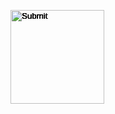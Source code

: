 <head>
   <style> 
      input[type='Image'] { position: absolute; } /* positioning the images and formatting them as inputs */   /*help from Ryan Haki*/
   </style>   
</head>

<body>

   <p id="timer"></p> <!-- display time --> <!-- idea from Ryan Haki -->
   <p id="score"></p> <!-- display score --> <!-- idea from Ryan Haki -->
<!--  set to an image  id         image  size                     points    call scoreboard_sp to update user's score  -->
   <input type="Image" id="test1" src="" height="150" width="150" points="" onclick="scoreboard_sp(1)" /> <!-- help from Ryan Haki -->
   <input type="Image" id="test2" src="" height="150" width="150" points="" onclick="scoreboard_sp(2)" /> <!-- help from Ryan Haki -->
   <input type="Image" id="test3" src="" height="150" width="150" points="" onclick="scoreboard_sp(3)" /> <!-- help from Ryan Haki -->
   <input type="Image" id="test4" src="" height="150" width="150" points="" onclick="scoreboard_sp(4)" /> <!-- help from Ryan Haki -->
   <input type="Image" id="test5" src="" height="150" width="150" points="" onclick="scoreboard_sp(5)" /> <!-- help from Ryan Haki -->

   <script>
      // array with the food items
      const foodimages = [
      {//image 1
         "id": 1, 
         "image": "https://png.pngtree.com/png-vector/20190130/ourlarge/pngtree-cute-minimalist-creative-cartoon-hamburger-png-image_611163.jpg", // image from pngtree.com
         "name": "Burger", 
         "points": "10"
      }, 
      {//image 2
         "id": 2, 
         "image": "https://thumbs.dreamstime.com/b/french-fries-cartoon-clipart-red-paper-box-carton-121897301.jpg", // image from dreamstime.com
         "name": "Fries", 
         "points": "20"
      },
      {//image 3
         "id": 3, 
         "image": "https://clipartix.com/wp-content/uploads/2016/04/Popcorn-kernel-clipart-free-clipart-images.png", // image from clipartix.com
         "name": "Popcorn", 
         "points": "30"
      },
      {//image 4
         "id": 4, 
         "image": "http://clipart-library.com/images/rTjGjMqec.png", // image from clipart-library.com
         "name": "Hotdog", 
         "points": "40"
      },
      {//image 5
         "id": 5, 
         "image": "http://clipart-library.com/img/1144032.png", // image from clipart-library.com
         "name": "icecream", 
         "points": "50"
      }];
      console.log(foodimages); // display foodimages and its objects in the console to check if the data is correct

      // each use of 'document.getElementById' was suggested by one of my team members, Ryan Haki. I used 'document.getElementById' a lot in this program so I am going to give credit in this comment so that I don't need to credit him for each time I used it.

      function get_images() {
         // set image to a test in order to be moved across the screen in a later part of the program( function onscreen(){} )
         document.getElementById("test1").src = foodimages[0].image;
         document.getElementById("test2").src = foodimages[1].image;
         document.getElementById("test3").src = foodimages[2].image;
         document.getElementById("test4").src = foodimages[3].image;
         document.getElementById("test5").src = foodimages[4].image;
         // set points to a test in order to be pulled to update the score in a later part of the program( function scoreboard_sp(idid){} )
         document.getElementById("test1").points = parseInt(foodimages[0].points);
         document.getElementById("test2").points = parseInt(foodimages[1].points);
         document.getElementById("test3").points = parseInt(foodimages[2].points);
         document.getElementById("test4").points = parseInt(foodimages[3].points);
         document.getElementById("test5").points = parseInt(foodimages[4].points);
      }

      var score = 0; // set the starting score to 0 points
      document.getElementById("score").innerHTML = "Score: " + score + " points" // display that the starting score is 0 points
      function scoreboard_sp(idid) { // updates the score based on what food has been clicked
         if (idid == 1) {
            points = document.getElementById("test1").points; // gets the point value of food1
         } else if (idid == 2) {
            points = document.getElementById("test2").points; // gets the point value of food2
         } else if (idid == 3) {
            points = document.getElementById("test3").points; // gets the point value of food3
         } else if (idid == 4) {
            points = document.getElementById("test4").points; // gets the point value of food4
         } else if (idid == 5) {
            points = document.getElementById("test5").points; // gets the point value of food5
         } else { // what happens when the user doesn't click on a food
            points = 0;
         }
         score = score + points; // updates the score to add the amount of points from the food that was clicked
         console.log(score);
         document.getElementById("score").innerHTML = "Score: " + score + " points" // displays the score after it has been updated
      }

      function moveimage(idid) {
         var test = document.getElementById(idid);
      test.style.top = Math.floor((Math.random() * 500) + 1) + "px"; // moves each image to a random spot from top to buttom
      test.style.left = Math.floor((Math.random() * 1200) + 1) + "px"; // moves each image to a random spot from left to right
      test.style.visibility = 'visible'; // displays the image
      }
      
      function clearimage(idid) {
         var clear1 = document.getElementById(idid)
         clear1.style.visibility = 'hidden'; // hides the image
      }

      function clearimages() { //hides all images
         clearimage("test1");
         clearimage("test2");
         clearimage("test3");
         clearimage("test4");
         clearimage("test5");
      }
      
      function stop_moveimage(moveimage_interval) { // stops the game
         clearInterval(moveimage_interval); //stops moving the images 
         clearimages(); //hides all images
      }

      timer = 30 // starting time set to 30 seconds
      document.getElementById("timer").innerHTML = "Time left: " + timer + " seconds" // displays starting time

      function onscreen() {
         clearimages(); // hides all images
         something = Math.ceil(Math.random() * 5); // determines how many images will appear at a time
         timer = timer - 1 // decreases time by 1
         document.getElementById("timer").innerHTML = "Time left: " + timer + " seconds" // displays the updated time
         if (something >= 1) {
         moveimage("test1"); // displays food1 and puts it in a random spot on the screen
         } 
         if (something >= 2) {
         moveimage("test2"); // displays food1-2 and puts them in random spots on the screen
         }
         if (something >= 3) {
         moveimage("test3"); // displays food1-3 and puts them in random spots on the screen
         }
         if (something >= 4) {
         moveimage("test4"); // displays food1-4 and puts them in random spots on the screen
         }
         if (something >= 5) {
         moveimage("test5"); // displays food1-5 and puts them in random spots on the screen
         }
      }

      get_images(); // calls get_images()
      thing = setInterval(onscreen, 1000); //runs the function onscreen each second
      image_timeout = setTimeout(stop_moveimage, 30000, thing); // ends the game after 30 seconds

   </script>
</body>